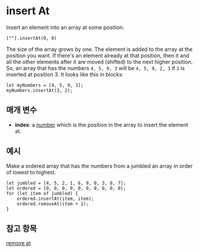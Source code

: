# insert At

Insert an element into an array at some position.

```sig
[""].insertAt(0, 0)
```

The size of the array grows by one. The element is added to the array at the position you want. If there's an element already at that position, then it and all the other elements after it are moved (shifted) to the next higher position. So, an array that has the numbers `4, 5, 9, 3` will be `4, 5, 9, 2, 3` if `2` is inserted at position 3. It looks like this in blocks:

```block
let myNumbers = [4, 5, 9, 3];
myNumbers.insertAt(3, 2);
```

## 매개 변수

* **index**: a [number](/types/number) which is the position in the array to insert the element at.

## 예시

Make a ordered array that has the numbers from a jumbled an array in order of lowest to highest.

```blocks
let jumbled = [4, 5, 2, 1, 6, 9, 0, 3, 8, 7];
let ordered = [0, 0, 0, 0, 0, 0, 0, 0, 0, 0];
for (let item of jumbled) {
    ordered.insertAt(item, item);
    ordered.removeAt(item + 1);
}
```

## 참고 항목

[remove at](/blocks/arrays/remove-at)